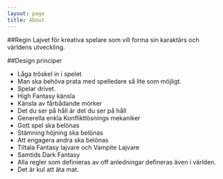 ```yaml
---
layout: page
title: About
---
```


##Regin
Lajvet för kreativa spelare som vill forma sin karaktärs och världens utveckling.

##Design principer

* Låga tröskel in i spelet
* Man ska behöva prata med spelledare så lite som möjligt.
* Spelar drivet.
* High Fantasy känsla
* Känsla av fårbådande mörker
* Det du ser på håll är det du ser på håll
* Generella enkla Konfliktlösnings mekaniker
* Gott spel ska belönas
* Stämning höjning ska belönas
* Att engagera andra ska belönas
* Tiltala Fantasy lajvare och Vampite Lajvare
* Samtids Dark Fantasy
* Alla regler som definieras av off anledningar defineras även i världen.
* Det är kul att äta mat.
